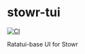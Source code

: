 # stowr-tui

[![CI](https://github.com//stowr-tui/workflows/CI/badge.svg)](https://github.com//stowr-tui/actions)

Ratatui-base UI for Stowr
